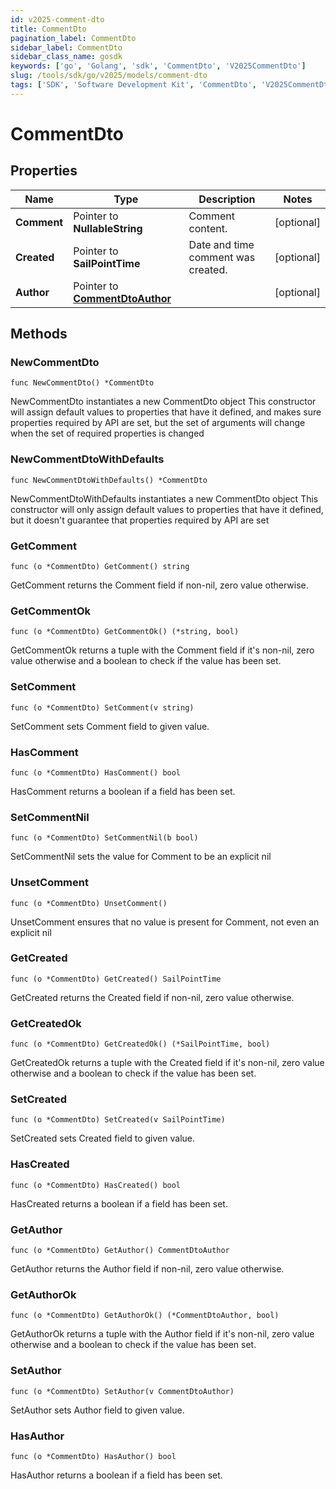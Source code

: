```yaml
---
id: v2025-comment-dto
title: CommentDto
pagination_label: CommentDto
sidebar_label: CommentDto
sidebar_class_name: gosdk
keywords: ['go', 'Golang', 'sdk', 'CommentDto', 'V2025CommentDto']
slug: /tools/sdk/go/v2025/models/comment-dto
tags: ['SDK', 'Software Development Kit', 'CommentDto', 'V2025CommentDto']
---
```


# CommentDto

## Properties

| Name | Type | Description | Notes |
| --- | --- | --- | --- |
| **Comment** | Pointer to **NullableString** | Comment content. | [optional] |
| **Created** | Pointer to **SailPointTime** | Date and time comment was created. | [optional] |
| **Author** | Pointer to [**CommentDtoAuthor**](comment-dto-author) |  | [optional] |

## Methods

### NewCommentDto

`func NewCommentDto() *CommentDto`

NewCommentDto instantiates a new CommentDto object This constructor will assign default values to properties that have it defined, and makes sure properties required by API are set, but the set of arguments will change when the set of required properties is changed

### NewCommentDtoWithDefaults

`func NewCommentDtoWithDefaults() *CommentDto`

NewCommentDtoWithDefaults instantiates a new CommentDto object This constructor will only assign default values to properties that have it defined, but it doesn't guarantee that properties required by API are set

### GetComment

`func (o *CommentDto) GetComment() string`

GetComment returns the Comment field if non-nil, zero value otherwise.

### GetCommentOk

`func (o *CommentDto) GetCommentOk() (*string, bool)`

GetCommentOk returns a tuple with the Comment field if it's non-nil, zero value otherwise and a boolean to check if the value has been set.

### SetComment

`func (o *CommentDto) SetComment(v string)`

SetComment sets Comment field to given value.

### HasComment

`func (o *CommentDto) HasComment() bool`

HasComment returns a boolean if a field has been set.

### SetCommentNil

`func (o *CommentDto) SetCommentNil(b bool)`

SetCommentNil sets the value for Comment to be an explicit nil

### UnsetComment

`func (o *CommentDto) UnsetComment()`

UnsetComment ensures that no value is present for Comment, not even an explicit nil

### GetCreated

`func (o *CommentDto) GetCreated() SailPointTime`

GetCreated returns the Created field if non-nil, zero value otherwise.

### GetCreatedOk

`func (o *CommentDto) GetCreatedOk() (*SailPointTime, bool)`

GetCreatedOk returns a tuple with the Created field if it's non-nil, zero value otherwise and a boolean to check if the value has been set.

### SetCreated

`func (o *CommentDto) SetCreated(v SailPointTime)`

SetCreated sets Created field to given value.

### HasCreated

`func (o *CommentDto) HasCreated() bool`

HasCreated returns a boolean if a field has been set.

### GetAuthor

`func (o *CommentDto) GetAuthor() CommentDtoAuthor`

GetAuthor returns the Author field if non-nil, zero value otherwise.

### GetAuthorOk

`func (o *CommentDto) GetAuthorOk() (*CommentDtoAuthor, bool)`

GetAuthorOk returns a tuple with the Author field if it's non-nil, zero value otherwise and a boolean to check if the value has been set.

### SetAuthor

`func (o *CommentDto) SetAuthor(v CommentDtoAuthor)`

SetAuthor sets Author field to given value.

### HasAuthor

`func (o *CommentDto) HasAuthor() bool`

HasAuthor returns a boolean if a field has been set.
